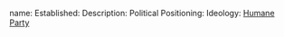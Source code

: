 name: 
Established:
Description: 
Political Positioning:
Ideology:
[Humane Party](https://en.wikipedia.org/wiki/Humane_Party)